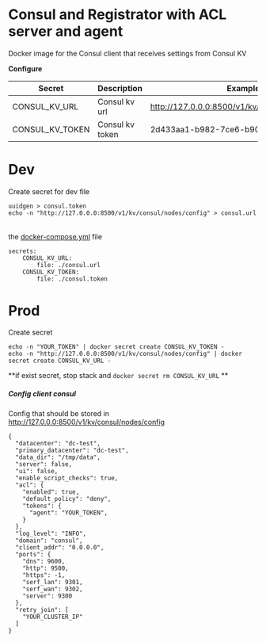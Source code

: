 # Consul and Registrator with ACL server and agent

Docker image for the Consul client that receives settings from Consul KV

**Configure**

| Secret          | Description     | Example                                         |
|-----------------|-----------------|-------------------------------------------------|
| CONSUL_KV_URL   | Consul kv url   | http://127.0.0.0:8500/v1/kv/consul/nodes/config |
| CONSUL_KV_TOKEN | Consul kv token | 2d433aa1-b982-7ce6-b902-911d42c784ec            |

# Dev

Create secret for dev file

```console
uuidgen > consul.token
echo -n "http://127.0.0.0:8500/v1/kv/consul/nodes/config" > consul.url
```

######

the [docker-compose.yml](docker-compose.yml) file

```console
secrets:
    CONSUL_KV_URL:
        file: ./consul.url
    CONSUL_KV_TOKEN:
        file: ./consul.token
```

# Prod

Create secret

```console
echo -n "YOUR_TOKEN" | docker secret create CONSUL_KV_TOKEN -
echo -n "http://127.0.0.0:8500/v1/kv/consul/nodes/config" | docker secret create CONSUL_KV_URL -
```

**if exist secret, stop stack and `docker secret rm CONSUL_KV_URL` **

##### Config client consul

Config that should be stored in http://127.0.0.0:8500/v1/kv/consul/nodes/config

```console
{
  "datacenter": "dc-test",
  "primary_datacenter": "dc-test",
  "data_dir": "/tmp/data",
  "server": false,
  "ui": false,
  "enable_script_checks": true,
  "acl": {
    "enabled": true,
    "default_policy": "deny",
    "tokens": {
      "agent": "YOUR_TOKEN",
    }
  },
  "log_level": "INFO",
  "domain": "consul",
  "client_addr": "0.0.0.0",
  "ports": {
    "dns": 9600,
    "http": 9500,
    "https": -1,
    "serf_lan": 9301,
    "serf_wan": 9302,
    "server": 9300
  },
  "retry_join": [
    "YOUR_CLUSTER_IP"
  ]
}
```
